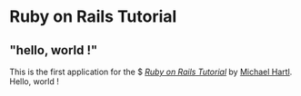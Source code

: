 # Ruby on Rails Tutorial

## "hello, world !"

This is the first application for the $
[*Ruby on Rails Tutorial*](http://www.railstutorial.org/)
by [Michael Hartl](http://www.michaelhartl.com/). Hello, world !